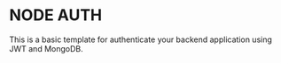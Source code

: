 # NODE AUTH

This is a basic template for authenticate your backend application using JWT and MongoDB.
